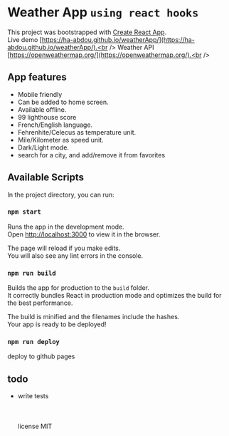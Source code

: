# Weather App `using react hooks`

This project was bootstrapped with [Create React App](https://github.com/facebook/create-react-app).<br />
Live demo [https://ha-abdou.github.io/weatherApp/](https://ha-abdou.github.io/weatherApp/).<br />
Weather API [https://openweathermap.org/](https://openweathermap.org/).<br />

## App features
* Mobile friendly
* Can be added to home screen.
* Available offline.
* 99 lighthouse score
* French/English language.
* Fehrenhite/Celecus as temperature unit.
* Mile/Kilometer as speed unit.
* Dark/Light mode.
* search for a city, and add/remove it from favorites

## Available Scripts

In the project directory, you can run:

### `npm start`

Runs the app in the development mode.<br />
Open [http://localhost:3000](http://localhost:3000) to view it in the browser.

The page will reload if you make edits.<br />
You will also see any lint errors in the console.

### `npm run build`

Builds the app for production to the `build` folder.<br />
It correctly bundles React in production mode and optimizes the build for the best performance.

The build is minified and the filenames include the hashes.<br />
Your app is ready to be deployed!

### `npm run deploy`
 
deploy to github pages<br />

## todo
* write tests
<br /><br /><br /><br />
license MIT

